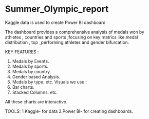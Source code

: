 # Summer_Olympic_report
Kaggle data is used to create Power BI dashboard

The dashboard provides a comprehensive analysis of medals won by athletes , countries and sports ,focusing on key matrics like medal distribution , top _performing athletes and gender bifurcation.

KEY FEATURES :
1. Medals by Events.
2. Medals by sports.
3. Medals by country.
4. Gender based Analysis.
5. Medals by type.
etc.
Visuals we use :
1. Bar charts.
2. Stacked Columns.
   etc.

 All these charts are interactive.

 TOOLS:
 1.Kaggle- for data 
 2.Power BI- for creating dashboards.
